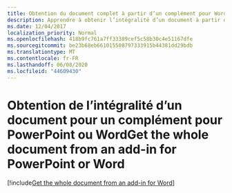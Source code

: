 ```yaml
---
title: Obtention du document complet à partir d’un complément pour Word
description: Apprendre à obtenir l’intégralité d’un document à partir d’un complément Word
ms.date: 12/04/2017
localization_priority: Normal
ms.openlocfilehash: 418b9fc761a7ff33389cef5c58b30c4e51167dfe
ms.sourcegitcommit: be23b68eb661015508797333915b44381dd29bdb
ms.translationtype: MT
ms.contentlocale: fr-FR
ms.lasthandoff: 06/08/2020
ms.locfileid: "44609430"
---
```

# <a name="get-the-whole-document-from-an-add-in-for-powerpoint-or-word"></a><span data-ttu-id="5a4ad-103">Obtention de l’intégralité d’un document pour un complément pour PowerPoint ou Word</span><span class="sxs-lookup"><span data-stu-id="5a4ad-103">Get the whole document from an add-in for PowerPoint or Word</span></span>

[!include[Get the whole document from an add-in for Word](../includes/file-get-the-whole-document-from-an-add-in-for-powerpoint-or-word.md)]
